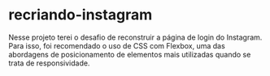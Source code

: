 # recriando-instagram

Nesse projeto terei o desafio de reconstruir a página de login do Instagram. Para isso, foi recomendado o uso de CSS com Flexbox, 
uma das abordagens de posicionamento de elementos mais utilizadas quando se trata de responsividade.
